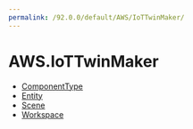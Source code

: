 ```yaml
---
permalink: /92.0.0/default/AWS/IoTTwinMaker/
---
```


# AWS.IoTTwinMaker



* [ComponentType](ComponentType.md)
* [Entity](Entity.md)
* [Scene](Scene.md)
* [Workspace](Workspace.md)